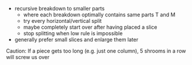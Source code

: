 - recursive breakdown to smaller parts
  - where each breakdown optimally contains same parts T and M
  - try every horizontal/vertical split
  - maybe completely start over after having placed a slice
  - stop splitting when low rule is impossible
- generally prefer small slices and enlarge them later

Caution: If a piece gets too long (e.g. just one column), 5 shrooms in a row will screw us over
